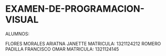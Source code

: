 # EXAMEN-DE-PROGRAMACION-VISUAL

ALUMNOS:

FLORES MORALES ARIATNA JANETTE  MATRICULA: 1321124212
ROMERO PADILLA FRANCISCO OMAR   MATRICULA: 1321124145
